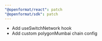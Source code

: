 ```yaml
---
"@openformat/react": patch
"@openformat/sdk": patch
---
```


- Add useSwitchNetwork hook
- Add custom polygonMumbai chain config
